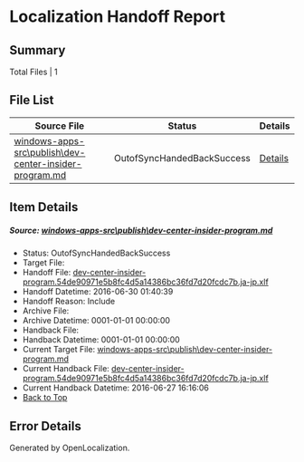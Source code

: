 # <a name='report-top'></a> Localization Handoff Report

## Summary
 Total Files | 1

## File List
 Source File | Status | Details 
 ----------- | ------ | ------- 
 [windows-apps-src\publish\dev-center-insider-program.md](https://github.com/Microsoft/windows-apps/blob/d2ae82dddf2b7a2f9fd44355e9cc4f8777f42fb7/windows-apps-src/publish/dev-center-insider-program.md) | OutofSyncHandedBackSuccess | [Details](#790f87e2f6c915a2d6e27b15b3e3da37356ab7023598)

## Item Details
##### <a name='790f87e2f6c915a2d6e27b15b3e3da37356ab7023598'></a> Source: [windows-apps-src\publish\dev-center-insider-program.md](https://github.com/Microsoft/windows-apps/blob/d2ae82dddf2b7a2f9fd44355e9cc4f8777f42fb7/windows-apps-src/publish/dev-center-insider-program.md)
* Status: OutofSyncHandedBackSuccess
* Target File: 
* Handoff File: [dev-center-insider-program.54de90971e5b8fc4d5a14386bc36fd7d20fcdc7b.ja-jp.xlf](https://github.com/Microsoft/WDG.handoff/blob/cd403c5073086b45bf99aaea7461d03ffdd740eb/ol-handoff/Microsoft/windows-apps.ja-jp/master/dev-center-insider-program.54de90971e5b8fc4d5a14386bc36fd7d20fcdc7b.ja-jp.xlf)
* Handoff Datetime: 2016-06-30 01:40:39
* Handoff Reason: Include
* Archive File: 
* Archive Datetime: 0001-01-01 00:00:00
* Handback File: 
* Handback Datetime: 0001-01-01 00:00:00
* Current Target File: [windows-apps-src\publish\dev-center-insider-program.md](https://github.com/Microsoft/windows-apps.ja-jp/blob/c3df75ec499da3e96a03884e3ea7b04a66294f61/windows-apps-src/publish/dev-center-insider-program.md)
* Current Handback File: [dev-center-insider-program.54de90971e5b8fc4d5a14386bc36fd7d20fcdc7b.ja-jp.xlf](https://github.com/Microsoft/WDG.handback/blob/9420e165fd09c332e1443ebee6851d620c8860ee/ol-handback/Microsoft/windows-apps.ja-jp/master/dev-center-insider-program.54de90971e5b8fc4d5a14386bc36fd7d20fcdc7b.ja-jp.xlf)
* Current Handback Datetime: 2016-06-27 16:16:06
* [Back to Top](#report-top)


## Error Details

Generated by OpenLocalization.
